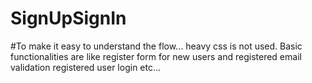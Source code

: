 # SignUpSignIn
#To make it easy to understand the flow... heavy css is not used. Basic functionalities are like register form for new users and registered email validation registered user login etc...
